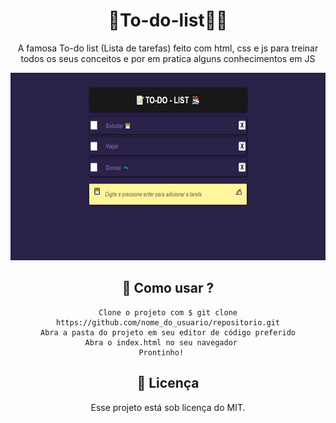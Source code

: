 <h1 align="center"> 📝To-do-list🐱‍👓</h1>
<p align="center"> A famosa To-do list (Lista de tarefas) feito com html, css e js para treinar todos os seus conceitos e por em pratica alguns conhecimentos em JS </p>

<div align='center'>
  <div>
    <img height='300px' width='auto' src='preview.png'/>
  </div>
  <div> 
   
   ## 🤔 Como usar ?

```
Clone o projeto com $ git clone https://github.com/nome_do_usuario/repositorio.git
Abra a pasta do projeto em seu editor de código preferido
Abra o index.html no seu navegador   
Prontinho!   
```
   
## 📝 Licença

Esse projeto está sob licença do MIT.
